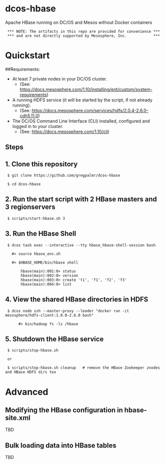 # dcos-hbase
Apache HBase running on DC/OS and Mesos without Docker containers

     *** NOTE: The artifacts in this repo are provided for convenience ***
     *** and are not directly supported by Mesosphere, Inc.            ***

# Quickstart

##Requirements: 
- At least 7 private nodes in your DC/OS cluster.
     - (See: https://docs.mesosphere.com/1.10/installing/ent/custom/system-requirements)
- A running HDFS service (it will be started by the script, if not already running).
     - (See: https://docs.mesosphere.com/services/hdfs/2.0.4-2.6.0-cdh5.11.0) 
- The DC/OS Command Line Interface (CLI) installed, configured and logged in to your cluster.
     - (See: https://docs.mesosphere.com/1.10/cli)

## Steps

## 1. Clone this repository

     $ git clone https://github.com/gregpalmr/dcos-hbase

     $ cd dcos-hbase

## 2. Run the start script with 2 HBase masters and 3 regionservers

     $ scripts/start-hbase.sh 3

## 3. Run the HBase Shell

     $ dcos task exec --interactive --tty hbase_hbase-shell-session bash

       #> source hbase_env.sh

       #> $HBASE_HOME/bin/hbase shell

           hbase(main):001:0> status
           hbase(main):002:0> version
           hbase(main):003:0> create 't1', 'f1', 'f2', 'f3'
           hbase(main):004:0> list

## 4. View the shared HBase directories in HDFS

     $ dcos node ssh --master-proxy --leader "docker run -it mesosphere/hdfs-client:1.0.0-2.6.0 bash"

          #> bin/hadoop fs -ls /hbase

## 5. Shutdown the HBase service

     $ scripts/stop-hbase.sh

     or

     $ scripts/stop-hbase.sh cleanup   # remove the HBase Zookeeper znodes and HBase HDFS dirs too


# Advanced

## Modifying the HBase configuration in hbase-site.xml

TBD

## Bulk loading data into HBase tables

TBD
